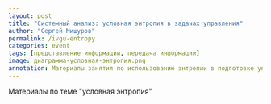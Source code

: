 ```yaml
---
layout: post
title: "Системный анализ: условная энтропия в задачах управления"
author: "Сергей Мишуров"
permalink: /ivgu-entropy
categories: event
tags: [представление информации, передача информации]
image: диаграмма-условная-энтропия.png
annotation: Материалы занятия по использованию энтропии в подготовке управленческих решений
---
```


Материалы по теме "условная энтропия"

